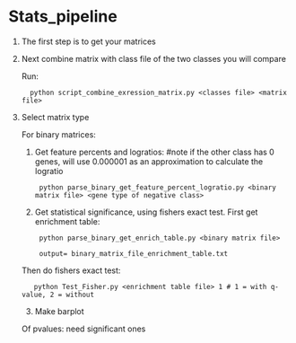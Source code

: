 # Stats_pipeline

1. The first step is to get your matrices
2. Next combine matrix with class file of the two classes you will compare
   
   Run:
         
         python script_combine_exression_matrix.py <classes file> <matrix file>

3. Select matrix type
    
    For binary matrices:
    
    1. Get feature percents and logratios: #note if the other class has 0 genes, will use 0.000001 
    as an approximation to calculate the logratio
      
            python parse_binary_get_feature_percent_logratio.py <binary matrix file> <gene type of negative class>
         
    2. Get statistical significance, using fishers exact test. 
    First get enrichment table:
      
            python parse_binary_get_enrich_table.py <binary matrix file>
         
            output= binary_matrix_file_enrichment_table.txt
         
    Then do fishers exact test:
    
          python Test_Fisher.py <enrichment table file> 1 # 1 = with q-value, 2 = without
        
     3. Make barplot
     
     Of pvalues: need significant ones
     
          
         

